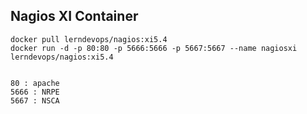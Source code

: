 ## Nagios XI Container

```
docker pull lerndevops/nagios:xi5.4
docker run -d -p 80:80 -p 5666:5666 -p 5667:5667 --name nagiosxi lerndevops/nagios:xi5.4


80 : apache
5666 : NRPE
5667 : NSCA
```
